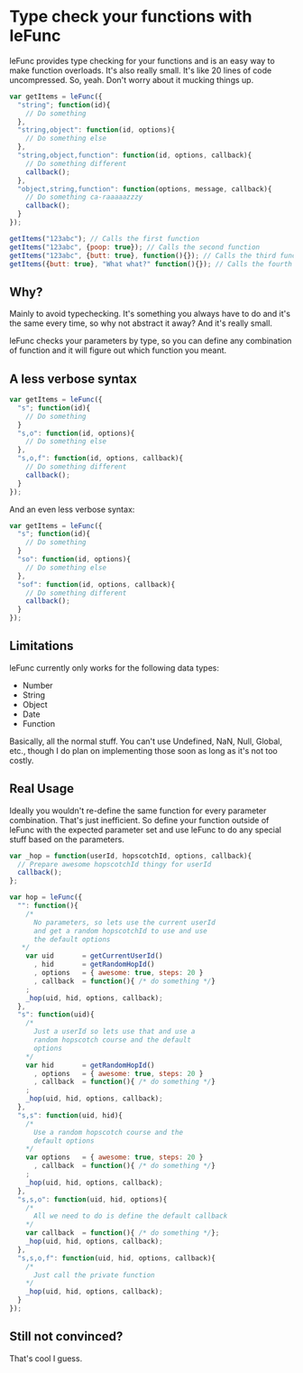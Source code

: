 # Type check your functions with leFunc

leFunc provides type checking for your functions and is an easy way to make function overloads. It's also really small. It's like 20 lines of code uncompressed. So, yeah. Don't worry about it mucking things up.

```javascript
var getItems = leFunc({
  "string"; function(id){
    // Do something
  },
  "string,object": function(id, options){
    // Do something else
  },
  "string,object,function": function(id, options, callback){
    // Do something different
    callback();
  },
  "object,string,function": function(options, message, callback){
    // Do something ca-raaaaazzzy
    callback();
  }
});

getItems("123abc"); // Calls the first function
getItems("123abc", {poop: true}); // Calls the second function
getItems("123abc", {butt: true}, function(){}); // Calls the third function
getItems({butt: true}, "What what?" function(){}); // Calls the fourth function
```

## Why?

Mainly to avoid typechecking. It's something you always have to do and it's the same every time, so why not abstract it away? And it's really small.

leFunc checks your parameters by type, so you can define any combination of function and it will figure out which function you meant.

## A less verbose syntax

```javascript
var getItems = leFunc({
  "s"; function(id){
    // Do something
  }
  "s,o": function(id, options){
    // Do something else
  },
  "s,o,f": function(id, options, callback){
    // Do something different
    callback();
  }
});
```

And an even less verbose syntax:

```javascript
var getItems = leFunc({
  "s"; function(id){
    // Do something
  }
  "so": function(id, options){
    // Do something else
  },
  "sof": function(id, options, callback){
    // Do something different
    callback();
  }
});
```
## Limitations

leFunc currently only works for the following data types:

* Number
* String
* Object
* Date
* Function

Basically, all the normal stuff. You can't use Undefined, NaN, Null, Global, etc., though I do plan on implementing those soon as long as it's not too costly.

## Real Usage

Ideally you wouldn't re-define the same function for every parameter combination. That's just inefficient. So define your function outside of leFunc with the expected parameter set and use leFunc to do any special stuff based on the parameters.

```javascript
var _hop = function(userId, hopscotchId, options, callback){
  // Prepare awesome hopscotchId thingy for userId
  callback();
};

var hop = leFunc({
  "": function(){
    /*
      No parameters, so lets use the current userId
      and get a random hopscotchId to use and use
      the default options
   */
    var uid       = getCurrentUserId()
      , hid       = getRandomHopId()
      , options   = { awesome: true, steps: 20 }
      , callback  = function(){ /* do something */}
    ;
    _hop(uid, hid, options, callback);
  },
  "s": function(uid){
    /*
      Just a userId so lets use that and use a
      random hopscotch course and the default
      options
    */
    var hid       = getRandomHopId()
      , options   = { awesome: true, steps: 20 }
      , callback  = function(){ /* do something */}
    ;
    _hop(uid, hid, options, callback);
  },
  "s,s": function(uid, hid){
    /*
      Use a random hopscotch course and the
      default options
    */
    var options   = { awesome: true, steps: 20 }
      , callback  = function(){ /* do something */}
    ;
    _hop(uid, hid, options, callback);
  },
  "s,s,o": function(uid, hid, options){
    /*
      All we need to do is define the default callback
    */
    var callback  = function(){ /* do something */};
    _hop(uid, hid, options, callback);
  },
  "s,s,o,f": function(uid, hid, options, callback){
    /*
      Just call the private function
    */
    _hop(uid, hid, options, callback);
  }
});
```

## Still not convinced?

That's cool I guess.